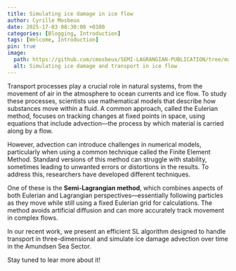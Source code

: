 ```yaml
---
title: Simulating ice damage in ice flow
author: Cyrille Mosbeux
date: 2025-17-03 08:30:00 +0100
categories: [Blogging, Introduction]
tags: [Welcome, Introduction]
pin: true
image:
  path: https://github.com/cmosbeux/SEMI-LAGRANGIAN-PUBLICATION/tree/main/Videos/AMU_d1int_dt_test_2000-2050.gif 
  alt: Simulating ice damage and transport in ice flow
---
```



Transport processes play a crucial role in natural systems, from the movement of air in the atmosphere to ocean currents and ice flow. To study these processes, scientists use mathematical models that describe how substances move within a fluid. A common approach, called the Eulerian method, focuses on tracking changes at fixed points in space, using equations that include advection—the process by which material is carried along by a flow.

However, advection can introduce challenges in numerical models, particularly when using a common technique called the Finite Element Method. Standard versions of this method can struggle with stability, sometimes leading to unwanted errors or distortions in the results. To address this, researchers have developed different techniques.

One of these is the **Semi-Lagrangian method**, which combines aspects of both Eulerian and Lagrangian perspectives—essentially following particles as they move while still using a fixed Eulerian grid for calculations. The method avoids artificial diffusion and can more accurately track movement in complex flows.

In our recent work, we present an efficient SL algorithm designed to handle transport in three-dimensional and simulate ice damage advection over time in the Amundsen Sea Sector.

Stay tuned to lear more about it! 









